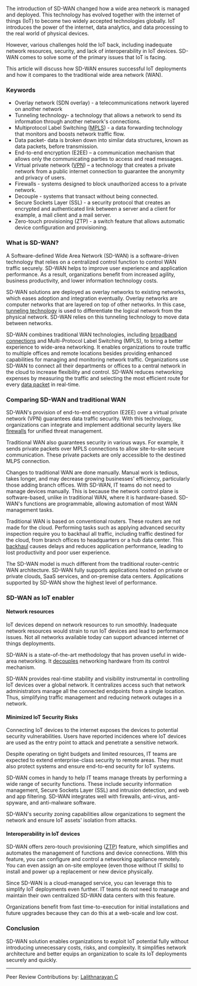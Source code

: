 The introduction of SD-WAN changed how a wide area network is managed and deployed. This technology has evolved together with the internet of things (IoT) to become two widely accepted technologies globally. IoT introduces the power of the internet, data analytics, and data processing to the real world of physical devices.

However, various challenges hold the IoT back, including inadequate network resources, security, and lack of interoperability in IoT devices. SD-WAN comes to solve some of the primary issues that IoT is facing.

This article will discuss how SD-WAN ensures successful IoT deployments and how it compares to the traditional wide area network (WAN).

### Keywords

- Overlay network (SDN overlay) - a telecommunications network layered on another network
- Tunneling technology- a technology that allows a network to send its information through another network&#39;s connections.
- Multiprotocol Label Switching ([MPLS](https://www.forcepoint.com/cyber-edu/mpls-multiprotocol-label-switching#)) - a data forwarding technology that monitors and boosts network traffic flow.
- Data packet- data is broken down into similar data structures, known as data packets, before transmission.
- End-to-end encryption (E2EE) – a communication mechanism that allows only the communicating parties to access and read messages.
- Virtual private network ([VPN]((https://en.wikipedia.org/wiki/Virtual_private_network))) – a technology that creates a private network from a public internet connection to guarantee the anonymity and privacy of users.
- Firewalls - systems designed to block unauthorized access to a private network.
- Decouple - systems that transact without being connected.
- Secure Sockets Layer (SSL) - a security protocol that creates an encrypted and authenticated link between a server and a client for example, a mail client and a mail server.
- Zero-touch provisioning (ZTP) - a switch feature that allows automatic device configuration and provisioning.

### What is SD-WAN?

A Software-defined Wide Area Network (SD-WAN) is a software-driven technology that relies on a centralized control function to control WAN traffic securely. SD-WAN helps to improve user experience and application performance. As a result, organizations benefit from increased agility, business productivity, and lower information technology costs.

SD-WAN solutions are deployed as overlay networks to existing networks, which eases adoption and integration eventually. Overlay networks are computer networks that are layered on top of other networks. In this case, [tunneling technology](https://www.webopedia.com/TERM/T/tunneling.html) is used to differentiate the logical network from the physical network. SD-WAN relies on this tunneling technology to move data between networks.

SD-WAN combines traditional WAN technologies, including [broadband connections](https://www.nfon.com/en/service/knowledge-base/knowledge-base-detail/broadband-internet-connection) and Multi-Protocol Label Switching (MPLS), to bring a better experience to wide-area networking. It enables organizations to route traffic to multiple offices and remote locations besides providing enhanced capabilities for managing and monitoring network traffic. Organizations use SD-WAN to connect all their departments or offices to a central network in the cloud to increase flexibility and control. SD-WAN reduces networking expenses by measuring the traffic and selecting the most efficient route for every [data packet](https://www.techopedia.com/definition/6751/data-packet#) in real-time.

### Comparing SD-WAN and traditional WAN

SD-WAN&#39;s provision of end-to-end encryption (E2EE) over a virtual private network (VPN) guarantees data traffic security. With this technology, organizations can integrate and implement additional security layers like [firewalls](https://kb.iu.edu/d/aoru#) for unified threat management.

Traditional WAN also guarantees security in various ways. For example, it sends private packets over MPLS connections to allow site-to-site secure communication. These private packets are only accessible to the destined MLPS connection.

Changes to traditional WAN are done manually. Manual work is tedious, takes longer, and may decrease growing businesses&#39; efficiency, particularly those adding branch offices. With SD-WAN, IT teams do not need to manage devices manually. This is because the network control plane is software-based, unlike in traditional WAN, where it is hardware-based. SD-WAN&#39;s functions are programmable, allowing automation of most WAN management tasks.

Traditional WAN is based on conventional routers. These routers are not made for the cloud. Performing tasks such as applying advanced security inspection require you to backhaul all traffic, including traffic destined for the cloud, from branch offices to headquarters or a hub data center. This [backhaul](https://manuals.gfi.com/en/exinda/help/content/exos/common-use-cases/backhaul-traffic.htm#) causes delays and reduces application performance, leading to lost productivity and poor user experience.

The SD-WAN model is much different from the traditional router-centric WAN architecture. SD-WAN fully supports applications hosted on private or private clouds, SaaS services, and on-premise data centers. Applications supported by SD-WAN show the highest level of performance.

### SD-WAN as IoT enabler

#### Network resources

IoT devices depend on network resources to run smoothly. Inadequate network resources would strain to run IoT devices and lead to performance issues. Not all networks available today can support advanced internet of things deployments.

SD-WAN is a state-of-the-art methodology that has proven useful in wide-area networking. It [decouples](https://www.webopedia.com/TERM/D/decoupled.html#) networking hardware from its control mechanism.

SD-WAN provides real-time stability and visibility instrumental in controlling IoT devices over a global network. It centralizes access such that network administrators manage all the connected endpoints from a single location. Thus, simplifying traffic management and reducing network outages in a network.

#### Minimized IoT Security Risks

Connecting IoT devices to the internet exposes the devices to potential security vulnerabilities. Users have reported incidences where IoT devices are used as the entry point to attack and penetrate a sensitive network.

Despite operating on tight budgets and limited resources, IT teams are expected to extend enterprise-class security to remote areas. They must also protect systems and ensure end-to-end security for IoT systems.

SD-WAN comes in handy to help IT teams manage threats by performing a wide range of security functions. These include security information management, Secure Sockets Layer (SSL) and intrusion detection, and web and app filtering. SD-WAN integrates well with firewalls, anti-virus, anti-spyware, and anti-malware software.

SD-WAN&#39;s security zoning capabilities allow organizations to segment the network and ensure IoT assets&#39; isolation from attacks.

#### Interoperability in IoT devices

SD-WAN offers zero-touch provisioning ([ZTP](https://www.juniper.net/documentation/en_US/junos/topics/topic-map/zero-touch-provision.html#)) feature, which simplifies and automates the management of functions and device connections. With this feature, you can configure and control a networking appliance remotely. You can even assign an on-site employee (even those without IT skills) to install and power up a replacement or new device physically.

Since SD-WAN is a cloud-managed service, you can leverage this to simplify IoT deployments even further. IT teams do not need to manage and maintain their own centralized SD-WAN data centers with this feature.

Organizations benefit from fast time-to-execution for initial installations and future upgrades because they can do this at a web-scale and low cost.

### Conclusion

SD-WAN solution enables organizations to exploit IoT potential fully without introducing unnecessary costs, risks, and complexity. It simplifies network architecture and better equips an organization to scale its IoT deployments securely and quickly.


---
Peer Review Contributions by: [Lalithnarayan C](/engineering-education/authors/lalithnarayan-c/)

